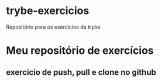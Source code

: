# trybe-exercicios
Repositório para os exercícios da trybe
# Meu repositório de exercícios
## exercicio de push, pull e clone no github

